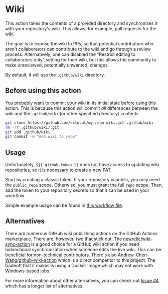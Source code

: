# Wiki

This action takes the contents of a provided directory and synchronizes it with your
repository's wiki. This allows, for example, pull requests for the wiki.

The goal is to expose the wiki to PRs, so that potential contributors who aren't
collaborators can contribute to the wiki and go through a review process. Alternatively,
one can disabled the "Restrict editing to collaborators only" setting for their wiki,
but this allows the community to make unreviewed, potentially unwanted, changes.

By default, it will use the `.github/wiki` directory.

## Before using this action

You probably want to commit your wiki in its initial state before using this action.
This is because this action will commit *all* differences between the wiki and the
`.github/wiki` (or other specified directory) contents.

```bash
git clone https://github.com/octocat/my-repo.wiki.git .github/wiki
rm -rf .github/wiki/.git
git add .github/wiki
git commit -m "Add wiki to repo"
```

## Usage

Unfortunately, `${{ github.token }}` does not have access to updating wiki
repositories, so it is necessary to create a new PAT.

Start by creating a classic token. If your repository is public, you only need the
`public_repo` scope. Otherwise, you must grant the full `repo` scope. Then, add
the token to your repository secrets so that it can be used in your workflow.

Simple example usage can be found in [this workflow file](./.github/workflows/update-wiki.yml).

## Alternatives

There are numerous GitHub wiki publishing actions on the GitHub Actions
marketplace. There are, however, two that stick out. The
[newrelic/wiki-sync-action][newrelic-wiki-sync-action] is a good choice for a
GitHub wiki action if you need bidirectional synchronization when someone edits
the live wiki. This can be beneficial for non-technical contributors. There's also
[Andrew-Chen-Wang/github-wiki-action][andrew-chen-wang-github-wiki-action]
which is a direct competitor to this project. The tradeoff that it makes is using a
Docker image which may not work with Windows-based jobs.

For more information about other alternatives, you can check out [Issue #4][issue-4]
which has a longer list of alternatives.

[newrelic-wiki-sync-action]: https://github.com/newrelic/wiki-sync-action#readme
[andrew-chen-wang-github-wiki-action]: https://github.com/Andrew-Chen-Wang/github-wiki-action#readme
[issue-4]: https://github.com/spenserblack/actions-wiki/issues/4
